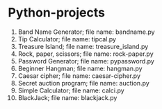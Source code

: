 # Python-projects
1. Band Name Generator; file name: bandname.py
2. Tip Calculator; file name: tipcal.py
3. Treasure Island; file name: treasure_island.py
4. Rock, paper, scissors; file name: rock-paper.py
5. Password Generator; file name: pypassword.py
6. Beginner Hangman; file name: hangman.py
7. Caesar cipher; file name: caesar-cipher.py
8. Secret auction program; file name: auction.py
9. Simple Calculator; file name: calci.py
10. BlackJack; file name: blackjack.py
